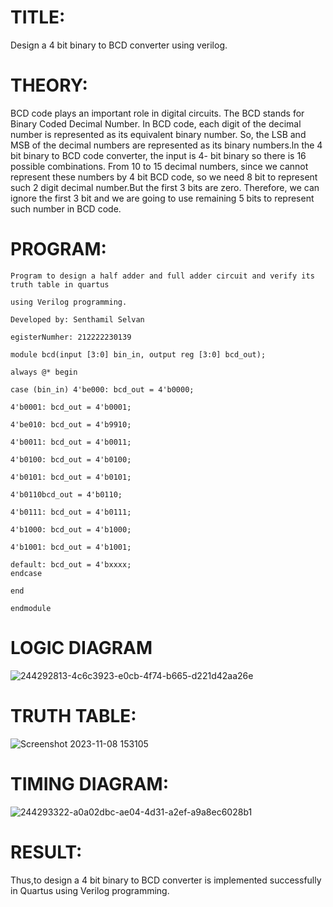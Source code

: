 # TITLE:
Design a 4 bit binary to BCD converter using verilog.

# THEORY:
BCD code plays an important role in digital circuits. The BCD stands for Binary Coded Decimal Number. In BCD code, each digit of the decimal number is represented as its equivalent binary number. So, the LSB and MSB of the decimal numbers are represented as its binary numbers.ln the 4 bit binary to BCD code converter, the input is 4- bit binary so there is 16 possible combinations. From 10 to 15 decimal numbers, since we cannot represent these numbers by 4 bit BCD code, so we need 8 bit to represent such 2 digit decimal number.But the first 3 bits are zero. Therefore, we can ignore the first 3 bit and we are going to use remaining 5 bits to represent such number in BCD code.

# PROGRAM:
```
Program to design a half adder and full adder circuit and verify its truth table in quartus

using Verilog programming.

Developed by: Senthamil Selvan

egisterNumher: 212222230139

module bcd(input [3:0] bin_in, output reg [3:0] bcd_out);

always @* begin

case (bin_in) 4'be000: bcd_out = 4'b0000;

4'b0001: bcd_out = 4'b0001;

4'be010: bcd_out = 4'b9910;

4'b0011: bcd_out = 4'b0011;

4'b0100: bcd_out = 4'b0100;

4'b0101: bcd_out = 4'b0101;

4'b0110bcd_out = 4'b0110;

4'b0111: bcd_out = 4'b0111;

4'b1000: bcd_out = 4'b1000;

4'b1001: bcd_out = 4'b1001;

default: bcd_out = 4'bxxxx;
endcase

end

endmodule
```
# LOGIC DIAGRAM
![244292813-4c6c3923-e0cb-4f74-b665-d221d42aa26e](https://github.com/Praveenkumar2004-dev/Simulation-project--Digital-Electronics/assets/119559827/14cf8827-0509-4080-a9eb-34167e1d354e)

# TRUTH TABLE:
![Screenshot 2023-11-08 153105](https://github.com/Praveenkumar2004-dev/Simulation-project--Digital-Electronics/assets/119559827/5dc92dd4-7c38-445d-955a-f203c751b529)


# TIMING DIAGRAM:
![244293322-a0a02dbc-ae04-4d31-a2ef-a9a8ec6028b1](https://github.com/Praveenkumar2004-dev/Simulation-project--Digital-Electronics/assets/119559827/7e98edf5-e26d-4310-a0da-bdf66e1a15a8)

# RESULT:
Thus,to design a 4 bit binary to BCD converter is implemented successfully in Quartus using Verilog programming.
